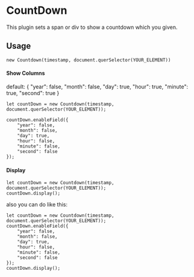 CountDown
========================================
This plugin sets a span or div to show a countdown which you given.

## Usage
```
new Countdown(timestamp, document.querSelector(YOUR_ELEMENT))
```
#### Show Columns
default: {
    "year": false,
    "month": false,
    "day": true,
    "hour": true,
    "minute": true,
    "second": true
}
```
let countDown = new Countdown(timestamp, document.querSelector(YOUR_ELEMENT));

countDown.enableField({
    "year": false,
    "month": false,
    "day": true,
    "hour": false,
    "minute": false,
    "second": false
});
```

#### Display
```
let countDown = new Countdown(timestamp, document.querSelector(YOUR_ELEMENT));
countDown.display();
```
also you can do like this:
```
let countDown = new Countdown(timestamp, document.querSelector(YOUR_ELEMENT));
countDown.enableField({
    "year": false,
    "month": false,
    "day": true,
    "hour": false,
    "minute": false,
    "second": false
});
countDown.display();
```
